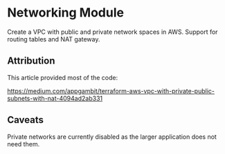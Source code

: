 # Networking Module

Create a VPC with public and private network spaces in AWS. Support for routing tables and NAT gateway.

## Attribution

This article provided most of the code:

https://medium.com/appgambit/terraform-aws-vpc-with-private-public-subnets-with-nat-4094ad2ab331

## Caveats

Private networks are currently disabled as the larger application does not need them.
